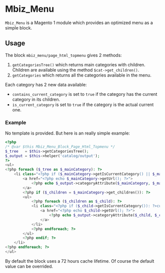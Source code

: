 # Mbiz_Menu

`Mbiz_Menu` is a Magento 1 module which provides an optimized menu as a simple block.

## Usage

The block `mbiz_menu/page_html_topmenu` gives 2 methods:

1. `getCategoriesTree()` which returns main categories with children.
    Children are available using the method `$cat->get_children()`.
2. `getCategories` which returns all the categories available in the menu.

Each category has 2 new data available:

* `contains_current_category` is set to `true` if the category has the current category in its children.
* `is_current_category` is set to `true` if the category is the actual current one.

### Example

No template is provided. But here is an really simple example:

```php
<?php
/* @var $this Mbiz_Menu_Block_Page_Html_Topmenu */
$_tree   = $this->getCategoriesTree();
$_output = $this->helper('catalog/output');
?>
<ul>
<?php foreach ($_tree as $_mainCategory): ?>
    <li class="<?php if ($_mainCategory->getIsCurrentCategory() || $_mainCategory->getContainsCurrentCategory()): ?>active<?php endif; ?>">
        <a href="<?php echo $_mainCategory->getUrl(); ?>">
            <?php echo $_output->categoryAttribute($_mainCategory, $_mainCategory->getName(), 'name'); ?>
        </a>
        <?php if ($_children = $_mainCategory->get_children()): ?>
        <ul>
            <?php foreach ($_children as $_child): ?>
            <li class="<?php if ($_child->getIsCurrentCategory()): ?>current<?php endif; ?>">
                <a href="<?php echo $_child->getUrl(); ?>">
                    <?php echo $_output->categoryAttribute($_child, $_child->getName(), 'name'); ?>
                </a>
            </li>
            <?php endforeach; ?>
        </ul>
        <?php endif; ?>
    </li>
<?php endforeach; ?>
</ul>
```

By default the block uses a 72 hours cache lifetime. Of course the default value can be overrided.
